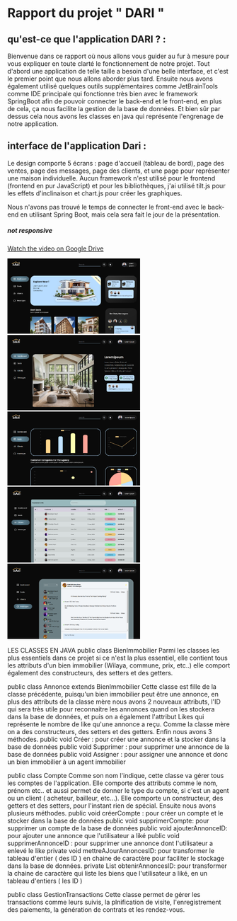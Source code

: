 # Rapport du projet " DARI "
## qu'est-ce que l'application DARI ? :
Bienvenue dans ce rapport où nous allons vous guider au fur à mesure pour vous expliquer en toute clarté le fonctionnement de notre projet. Tout d'abord une application de telle taille a besoin d'une belle interface, et c'est le premier point que nous allons aborder plus tard. Ensuite nous avons également utilisé quelques outils supplémentaires comme JetBrainTools comme IDE principale qui fonctionne très bien avec le framework SpringBoot afin de pouvoir connecter le back-end et le front-end, en plus de cela, ça nous facilite la gestion de la base de données. Et bien sûr par dessus cela nous avons les classes en java qui représente l'engrenage de notre application.

## interface de l'application Dari :
Le design comporte 5 écrans : page d'accueil (tableau de bord), page des ventes, page des messages, page des clients, et une page pour représenter une maison individuelle. Aucun framework n'est utilisé pour le frontend (frontend en pur JavaScript) et pour les bibliothèques, j'ai utilisé tilt.js pour les effets d'inclinaison et chart.js pour créer les graphiques.

Nous n'avons pas trouvé le temps de connecter le front-end avec le back-end en utilisant Spring Boot, mais cela sera fait le jour de la présentation.
##### not responsive

[Watch the video on Google Drive](https://drive.google.com/file/d/10a-DwkhJ0ZBP6xJN94rCpp3FLqOuSS-9/view?usp=sharing)

<img src="https://github.com/khadidjainfoinfinity/DARI-Real-Estate-Agency-Management-Application/blob/main/home.png?raw=true" alt="Project Screenshot" width="300"/>

<img src="https://github.com/khadidjainfoinfinity/DARI-Real-Estate-Agency-Management-Application/blob/main/house.png?raw=true" alt="Project Screenshot" width="300"/>

<img src="https://github.com/khadidjainfoinfinity/DARI-Real-Estate-Agency-Management-Application/blob/main/charts.png?raw=true" alt="Project Screenshot" width="300"/>

<img src="https://github.com/khadidjainfoinfinity/DARI-Real-Estate-Agency-Management-Application/blob/main/clients.png?raw=true" alt="Project Screenshot" width="300"/>

<img src="https://github.com/khadidjainfoinfinity/DARI-Real-Estate-Agency-Management-Application/blob/main/messages.png?raw=true" alt="Project Screenshot" width="300"/>

LES CLASSES EN JAVA
public class BienImmobilier
Parmi les classes les plus essentiels dans ce projet si ce n'est la plus essentiel, elle contient tous les attributs d'un bien immobilier (Wilaya, commune, prix, etc..) elle comport également des constructeurs, des setters et des getters.

public class Annonce extends BienImmobilier
Cette classe est fille de la classe précédente, puisqu'un bien immobilier peut être une annonce, en plus des attributs de la classe mère nous avons 2 nouveaux attributs, l'ID qui sera très utile pour reconnaitre les annonces quand on les stockera dans la base de données, et puis on a également l'attribut Likes qui représente le nombre de like qu'une annonce a reçu. Comme la classe mère on a des constructeurs, des setters et des getters. Enfin nous avons 3 méthodes.
public void Créer : pour créer une annonce et la stocker dans la base de données
public void Supprimer : pour supprimer une annonce de la base de données
public void Assigner : pour assigner une annonce et donc un bien immobilier à un agent immobilier

public class Compte
Comme son nom l'indique, cette classe va gérer tous les comptes de l'application. Elle comporte des attributs comme le nom, prénom etc.. et aussi permet de donner le type du compte, si c'est un agent ou un client ( acheteur, bailleur, etc...). Elle comporte un constructeur, des getters et des setters, pour l'instant rien de spécial. Ensuite nous avons plusieurs méthodes.
public void créerCompte : pour créer un compte et le stocker dans la base de données
public void supprimerCompte: pour supprimer un compte de la base de données
public void ajouterAnnonceID: pour ajouter une annonce que l'utilisateur a liké
public void supprimerAnnonceID : pour supprimer une annonce dont l'utilisateur a enlevé le like
private void mettreAJourAnnoncesID: pour transformer le tableau d'entier ( des ID ) en chaine de caractère pour faciliter le stockage dans la base de données.
private List<Integer> obtenirAnnoncesID: pour transformer la chaine de caractère qui liste les biens que l'utilisateur a liké, en un tableau d'entiers ( les ID )

public class GestionTransactions
Cette classe permet de gérer les transactions comme leurs suivis, la plnification de visite, l'enregistrement des paiements, la génération de contrats et les rendez-vous.


